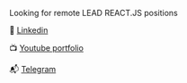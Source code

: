 Looking for remote LEAD REACT.JS positions

📄 [Linkedin](https://www.linkedin.com/in/alexander-matveev-749624171)

📺 [Youtube portfolio](https://www.youtube.com/channel/UCPxHO-jQkozMNLFCaIp7rVA)

📬 [Telegram](https://t.me/cypherpunk99)



